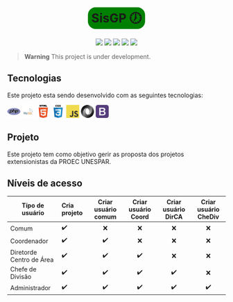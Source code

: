 <h1 align="center">
    <span style="background-color: green; border-radius: 18px; padding: 8px; marging: 2px;">SisGP 🕖</span>
</h1>


<div align="center">

<img src="https://img.shields.io/github/languages/count/JRGGRoberto/proecsisgp"> <img src="https://img.shields.io/github/repo-size/JRGGRoberto/proecsisgp"> <img src="https://img.shields.io/github/repo-size/JRGGRoberto/proecsisgp"> <img src="https://img.shields.io/github/last-commit/JRGGRoberto/proecsisgp"> <img src="https://img.shields.io/github/issues/JRGGRoberto/proecsisgp">

</div>


> **Warning** This project is under development.


## Tecnologias

Este projeto esta sendo desenvolvido com as seguintes tecnologias:

<img height="30" src="https://raw.githubusercontent.com/github/explore/80688e429a7d4ef2fca1e82350fe8e3517d3494d/topics/php/php.png"> <img height="30" src="https://raw.githubusercontent.com/github/explore/80688e429a7d4ef2fca1e82350fe8e3517d3494d/topics/mysql/mysql.png"> <img height="30" src="https://raw.githubusercontent.com/github/explore/80688e429a7d4ef2fca1e82350fe8e3517d3494d/topics/html/html.png"> <img height="30" src="https://raw.githubusercontent.com/github/explore/80688e429a7d4ef2fca1e82350fe8e3517d3494d/topics/css/css.png"> <img height="30" src="https://raw.githubusercontent.com/github/explore/80688e429a7d4ef2fca1e82350fe8e3517d3494d/topics/javascript/javascript.png"> <img height="30" src="https://raw.githubusercontent.com/github/explore/80688e429a7d4ef2fca1e82350fe8e3517d3494d/topics/json/json.png"> <img height="30" src="https://raw.githubusercontent.com/github/explore/80688e429a7d4ef2fca1e82350fe8e3517d3494d/topics/bootstrap/bootstrap.png"> 


## Projeto

Este projeto tem como objetivo gerir as proposta dos projetos extensionistas da PROEC UNESPAR.


## Níveis de acesso




Típo de usuário           |  Cria projeto  | Criar usuário comum | Criar usuário Coord | Criar usuário DirCA | Criar usuário CheDiv
--------------------------| :--------------|:-------------:|:---------------:|:---------------:|:---------------:
Comum                     | ✔️             | :x:            | :x:             | :x:             | :x:             |
Coordenador               | ✔️             | ✔️             | :x:             | :x:             | :x:             |
Diretorde Centro de Área  | ✔️             | ✔️             | ✔️             | :x:             | :x:             |
Chefe de Divisão          | ✔️             | ✔️             | ✔️             | ✔️             | :x:             |
Administrador             | ✔️             | ✔️             | ✔️             | ✔️             |✔️             |


